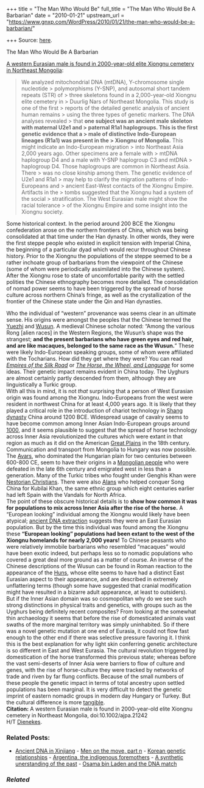 +++
title = "The Man Who Would Be"
full_title = "The Man Who Would Be A Barbarian"
date = "2010-01-21"
upstream_url = "https://www.gnxp.com/WordPress/2010/01/21/the-man-who-would-be-a-barbarian/"

+++
Source: [here](https://www.gnxp.com/WordPress/2010/01/21/the-man-who-would-be-a-barbarian/).

The Man Who Would Be A Barbarian

[A western Eurasian male is found in 2000-year-old elite Xiongnu cemetery in Northeast Mongolia](http://www3.interscience.wiley.com/journal/123246661/abstract?CRETRY=1&SRETRY=0):

> We analyzed mitochondrial DNA (mtDNA), Y-chromosome single nucleotide > polymorphisms (Y-SNP), and autosomal short tandem repeats (STR) of > three skeletons found in a 2,000-year-old Xiongnu elite cemetery in > Duurlig Nars of Northeast Mongolia. This study is one of the first > reports of the detailed genetic analysis of ancient human remains > using the three types of genetic markers. The DNA analyses revealed > that **one subject was an ancient male skeleton with maternal U2e1 and > paternal R1a1 haplogroups. This is the first genetic evidence that a > male of distinctive Indo-European lineages (R1a1) was present in the > Xiongnu of Mongolia.** This might indicate an Indo-European migration > into Northeast Asia 2,000 years ago. Other specimens are a female with > mtDNA haplogroup D4 and a male with Y-SNP haplogroup C3 and mtDNA > haplogroup D4. Those haplogroups are common in Northeast Asia. There > was no close kinship among them. The genetic evidence of U2e1 and R1a1 > may help to clarify the migration patterns of Indo-Europeans and > ancient East-West contacts of the Xiongnu Empire. Artifacts in the > tombs suggested that the Xiongnu had a system of the social > stratification. The West Eurasian male might show the racial tolerance > of the Xiongnu Empire and some insight into the Xiongnu society.

Some historical context. In the period around 200 BCE the Xiongnu confederation arose on the northern frontiers of China, which was being consolidated at that time under the Han dynasty. In other words, they were the first steppe people who existed in explicit tension with Imperial China, the beginning of a particular dyad which would recur throughout Chinese history. Prior to the Xiongnu the populations of the steppe seemed to be a rather inchoate group of barbarians from the viewpoint of the Chinese (some of whom were periodically assimilated into the Chinese system). After the Xiongnu rose to state of uncomfortable parity with the settled polities the Chinese ethnography becomes more detailed. The consolidation of nomad power seems to have been triggered by the spread of horse culture across northern China’s fringe, as well as the crystallization of the frontier of the Chinese state under the Qin and Han dynasties.

  
Who the individual of “western” provenance was seems clear in an ultimate sense. His origins were amongst the peoples that the Chinese termed the [Yuezhi](https://en.wikipedia.org/wiki/Yuezhi) and [Wusun](https://en.wikipedia.org/wiki/Wusun). A medieval Chinese scholar noted: “Among the various Rong \[alien races\] in the Western Regions, the Wusun’s shape was the strangest; **and the present barbarians who have green eyes and red hair, and are like macaques, belonged to the same race as the Wusun.**” These were likely Indo-European speaking groups, some of whom were affiliated with the Tocharians. How did they get where they were? You can read [*Empires of the Silk Road*](https://www.gnxp.com/blog/2009/09/whos-barbarian-now-empires-of-silk-road.php) or [*The Horse, the Wheel, and Language*](https://www.amazon.com/exec/obidos/ASIN/0691058873/geneexpressio-20) for some ideas. Their genetic impact remains evident in China today. The Uyghurs are almost certainly partly descended from them, although they are linguistically a Turkic group.  
With all this in mind, it is not *that* surprising that a person of West Eurasian origin was found among the Xiongnu. Indo-Europeans from the west were resident in northwest China for at least 4,000 years ago. It is likely that they played a critical role in the introduction of chariot technology in [Shang dynasty](https://en.wikipedia.org/wiki/Shang_Dynasty) China around 1200 BCE. Widespread usage of cavalry seems to have become common among Inner Asian Indo-European groups around [1000](https://en.wikipedia.org/wiki/Cavalry#Origins), and it seems plausible to suggest that the spread of horse technology across Inner Asia revolutionized the cultures which were extant in that region as much as it did on the American [Great Plains](https://en.wikipedia.org/wiki/Plains_Indians#Hunting_in_the_Plains) in the 18th century. Communication and transport from Mongolia to Hungary was now possible. The [Avars](https://en.wikipedia.org/wiki/European_Avars), who dominated the Hungarian plain for two centuries between 600-800 CE, seem to have their origins in a [Mongolian people](https://en.wikipedia.org/wiki/European_Avars#Origins) who were defeated in the late 6th century and emigrated west in less than a generation. Many of the Turkic tribes who fought under Genghis Khan were [Nestorian Christians](https://en.wikipedia.org/wiki/Nestorian_Christian#The_spread_of_Assyrian_.22Nestorianism.22). There were also [Alans](https://en.wikipedia.org/wiki/Alans) who helped conquer Song China for Kubilai Khan, the same ethnic group which eight centuries earlier had left Spain with the Vandals for North Africa.  
The point of these obscure historical details is to **show how common it was for populations to mix across Inner Asia after the rise of the horse.** A “European looking” individual among the Xiongnu would likely have been atypical; [ancient DNA extraction](http://www.ncbi.nlm.nih.gov/pubmed/16596591?dopt=Abstract) suggests they were an East Eurasian population. But by the time this individual was found among the Xiongnu these **“European looking” populations had been extant to the west of the Xiongnu homelands for nearly 2,000 years!** To Chinese peasants who were relatively immobile barbarians who resembled “macaques” would have been exotic indeed, but perhaps less so to nomadic populations who covered a great deal more ground as a matter of course. An inverse of the Chinese descriptions of the Wusun can be found in Roman reaction to the appearance of the [Huns](https://en.wikipedia.org/wiki/Huns#Modern_ethnogenesis_interpretation), whose elite seems to have had a distinct East Eurasian aspect to their appearance, and are described in extremely unflattering terms (though some have suggested that cranial modification might have resulted in a bizarre adult appearance, at least to outsiders).  
But if the Inner Asian domain was so cosmopolitan why do we see such strong distinctions in physical traits and genetics, with groups such as the Uyghurs being definitely recent composites? From looking at the somewhat thin archaeology it seems that before the rise of domesticated animals vast swaths of the more marginal territory was simply uninhabited. So if there was a novel genetic mutation at one end of Eurasia, it could not flow fast enough to the other end if there was selective pressure favoring it. I think this is the best explanation for why light skin conferring genetic architecture is so different in East and West Eurasia. The cultural revolution triggered by domestication of the horse transformed this previous state; whereas before the vast semi-deserts of Inner Asia were barriers to flow of culture and genes, with the rise of horse-culture they were tracked by networks of trade and riven by far flung conflicts. Because of the small numbers of these people the genetic impact in terms of total ancestry upon settled populations has been marginal. It is very difficult to detect the genetic imprint of eastern nomadic groups in modern day Hungary or Turkey. But the cultural difference is more [tangible](https://en.wikipedia.org/wiki/File:Altaic_family2.svg).  
**Citation:** A western Eurasian male is found in 2000-year-old elite Xiongnu cemetery in Northeast Mongolia, doi:10.1002/ajpa.21242  
H/T [Dienekes](dienekes.blogspot.com/).

### Related Posts:

- [Ancient DNA in
  Xinjiang](https://www.gnxp.com/WordPress/2008/06/13/ancient-dna-in-xinjiang/) - [Men on the move, part
  n](https://www.gnxp.com/WordPress/2011/11/01/men-on-the-move-part-n/) - [Korean genetic
  relationships](https://www.gnxp.com/WordPress/2009/01/17/korean-genetic-relationships/) - [Argentina, the indigenous
  foremothers](https://www.gnxp.com/WordPress/2009/08/25/argentina-the-indigenous-foremothers/) - [A synthetic unerstanding of the
  past](https://www.gnxp.com/WordPress/2008/11/17/a-synthetic-unerstanding-of-the-past/) - [Osama bin Laden and the DNA
  match](https://www.gnxp.com/WordPress/2011/05/02/osama-bin-laden-and-the-dna-match/)

### *Related*

[](https://www.addtoany.com/add_to/facebook?linkurl=https%3A%2F%2Fwww.gnxp.com%2FWordPress%2F2010%2F01%2F21%2Fthe-man-who-would-be-a-barbarian%2F&linkname=The%20Man%20Who%20Would%20Be%20A%20Barbarian "Facebook")[](https://www.addtoany.com/add_to/twitter?linkurl=https%3A%2F%2Fwww.gnxp.com%2FWordPress%2F2010%2F01%2F21%2Fthe-man-who-would-be-a-barbarian%2F&linkname=The%20Man%20Who%20Would%20Be%20A%20Barbarian "Twitter")[](https://www.addtoany.com/add_to/email?linkurl=https%3A%2F%2Fwww.gnxp.com%2FWordPress%2F2010%2F01%2F21%2Fthe-man-who-would-be-a-barbarian%2F&linkname=The%20Man%20Who%20Would%20Be%20A%20Barbarian "Email")[](https://www.addtoany.com/share)
